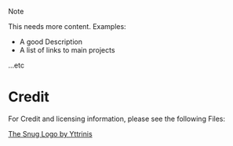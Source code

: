 > [!Note]
> This needs more content.
> Examples:
> - A good Description
> - A list of links to main projects
> 
> ...etc

# Credit
For Credit and licensing information, please see the following Files:

[The Snug Logo by Yttrinis](./credit/Logo.md)
